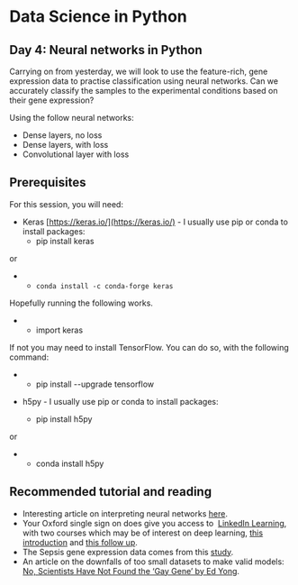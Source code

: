 # Data Science in Python
## Day 4: Neural networks in Python

Carrying on from yesterday, we will look to use the feature-rich, gene expression data to practise classification using neural networks. Can we accurately classify the samples to the experimental conditions based on their gene expression?

Using the follow neural networks:

+ Dense layers, no loss
+ Dense layers, with loss
+ Convolutional layer with loss

Prerequisites
-------------

For this session, you will need:

*   Keras [https://keras.io/](https://keras.io/) - I usually use pip or conda to install packages: 
    *   pip install keras
        

or

*   *   `conda install -c conda-forge keras`

Hopefully running the following works.

*   *   import keras 
        

If not you may need to install TensorFlow. You can do so, with the following command:

*   *   pip install \--upgrade tensorflow
        

*   h5py - I usually use pip or conda to install packages: 
    *   pip install h5py
        

or

*   *   conda install h5py
        

Recommended tutorial and reading
--------------------------------

*   Interesting article on interpreting neural networks [here](https://distill.pub/2018/building-blocks/).
*   Your Oxford single sign on does give you access to  [LinkedIn Learning](https://skills.it.ox.ac.uk/linkedin-learning), with two courses which may be of interest on deep learning, [this introduction](https://www.linkedin.com/learning/building-deep-learning-applications-with-keras-2-0?u=76177458) and [this follow up](https://www.linkedin.com/learning/deep-learning-image-recognition?u=76177458).
*   The Sepsis gene expression data comes from this [study](https://www.sciencedirect.com/science/article/pii/S2213260016000461?via%3Dihub).
*   An article on the downfalls of too small datasets to make valid models: [No, Scientists Have Not Found the ‘Gay Gene’ by Ed Yong](https://www.theatlantic.com/science/archive/2015/10/no-scientists-have-not-found-the-gay-gene/410059/).
